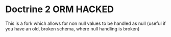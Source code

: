 # Doctrine 2 ORM HACKED

This is a fork which allows for non null values to be handled as null (useful if you have an old, broken schema, where null handling is broken)
